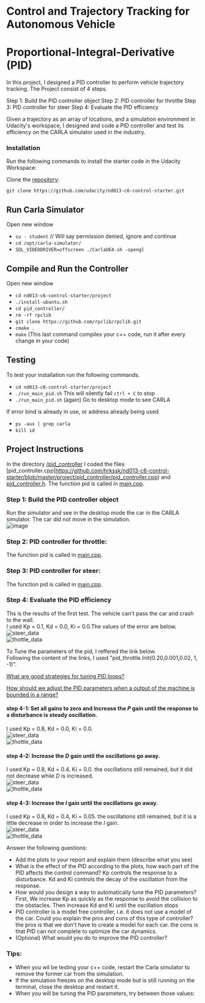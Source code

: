 # Control and Trajectory Tracking for Autonomous Vehicle

# Proportional-Integral-Derivative (PID)

In this project, I designed a PID controller to perform vehicle trajectory tracking. The Project consist of 4 steps.

Step 1: Build the PID controller object
Step 2: PID controller for throttle
Step 3: PID controller for steer
Step 4: Evaluate the PID efficiency

Given a trajectory as an array of locations, and a simulation environment in Udacity's workspace, I designed and code a PID controller and test its efficiency on the CARLA simulator used in the industry.

### Installation

Run the following commands to install the starter code in the Udacity Workspace:

Clone the <a href="https://github.com/udacity/nd013-c6-control-starter/tree/master" target="_blank">repository</a>:

`git clone https://github.com/udacity/nd013-c6-control-starter.git`

## Run Carla Simulator

Open new window

* `su - student`
// Will say permission denied, ignore and continue
* `cd /opt/carla-simulator/`
* `SDL_VIDEODRIVER=offscreen ./CarlaUE4.sh -opengl`

## Compile and Run the Controller

Open new window

* `cd nd013-c6-control-starter/project`
* `./install-ubuntu.sh`
* `cd pid_controller/`
* `rm -rf rpclib`
* `git clone https://github.com/rpclib/rpclib.git`
* `cmake .`
* `make` (This last command compiles your c++ code, run it after every change in your code)

## Testing

To test your installation run the following commands.

* `cd nd013-c6-control-starter/project`
* `./run_main_pid.sh`
This will silently fail `ctrl + C` to stop
* `./run_main_pid.sh` (again)
Go to desktop mode to see CARLA

If error bind is already in use, or address already being used

* `ps -aux | grep carla`
* `kill id`


## Project Instructions
In the directory [/pid_controller](https://github.com/hrkssk/nd013-c6-control-starter/tree/master/project/pid_controller)  I coded the files [pid_controller.cpp]https://github.com/hrkssk/nd013-c6-control-starter/blob/master/project/pid_controller/pid_controller.cpp)  and [pid_controller.h](https://github.com/hrkssk/nd013-c6-control-starter/blob/master/project/pid_controller/pid_controller.h).
The function pid is called in [main.cpp](https://github.com/hrkssk/nd013-c6-control-starter/blob/master/project/pid_controller/main.cpp).

### Step 1: Build the PID controller object
Run the simulator and see in the desktop mode the car in the CARLA simulator. The car did not move in the simulation.<br>
![image](step1.png)<br>

### Step 2: PID controller for throttle:
The function pid is called in [main.cpp](https://github.com/hrkssk/nd013-c6-control-starter/blob/master/project/pid_controller/main.cpp).

### Step 3: PID controller for steer:
The function pid is called in [main.cpp](https://github.com/hrkssk/nd013-c6-control-starter/blob/master/project/pid_controller/main.cpp).

### Step 4: Evaluate the PID efficiency
Ths is the results of the first test. The vehicle can't pass the car and crash to the wall.<br>
I used Kp = 0.1, Kd = 0.0, Ki = 0.0.The values of the error are below.<br>
![steer_data](steer_data_1.png)<br>
![thottle_data](thottle_data_1.png)<br>

To Tune the parameters of the pid, I reffered the link below.<br>
Following the content of the links, I used "pid_throttle.Init(0.20,0.001,0.02, 1, -1)".

[What are good strategies for tuning PID loops?](https://robotics.stackexchange.com/questions/167/what-are-good-strategies-for-tuning-pid-loops#:~:text=To%20tune%20a%20PID%20use%20the%20following%20steps%3A,D%20to%20the%20last%20stable%20values.%20More%20items)<br>

[How should we adjust the PID parameters when a output of the machine is bounded in a range?](https://knowledge.udacity.com/questions/941484)<br>

####  step 4-1: Set all gains to zero and Increase the $P$ gain until the response to a disturbance is steady oscillation.
I used Kp = 0.8, Kd = 0.0, Ki = 0.0.<br>
![steer_data](steer_data_s08_t02.png)<br>
![thottle_data](thottle_data_s08_t02.png)<br>

#### step 4-2: Increase the $D$ gain until the oscillations go away.
I used Kp = 0.8, Kd = 0.4, Ki = 0.0. the oscillations still remained, but it did not decrease while $D$ is increased.<br>
![steer_data](steer_data_s08_04_t02.png)<br>
![thottle_data](thottle_data_s08_04_t02.png)<br>

#### step 4-3: Increase the $I$ gain until the oscillations go away.
I used Kp = 0.8, Kd = 0.4, Ki = 0.05. the oscillations still remained, but it is a little decrease in order to increase the $I$ gain.<br>
![steer_data](steer_data_s08_04_005_t02.png)<br>
![thottle_data](thottle_data_s08_04_005_t02.png)<br>



Answer the following questions:
- Add the plots to your report and explain them (describe what you see)
- What is the effect of the PID according to the plots, how each part of the PID affects the control command?
  Kp controls the response to a disturbance.
  Kd and Ki controls the decay of the oscillation from the response.
- How would you design a way to automatically tune the PID parameters?
  First, We increase Kp as quickly as the response to avoid the collision to the obstacles.
  Then increase Kd and Ki until the oscillation stops
- PID controller is a model free controller, i.e. it does not use a model of the car. Could you explain the pros and cons of this type of controller?
  the pros is that we don't have to create a model for each car.
  the cons is that PID can not complete to optimize the car dynamics.
- (Optional) What would you do to improve the PID controller?


### Tips:

- When you wil be testing your c++ code, restart the Carla simulator to remove the former car from the simulation.
- If the simulation freezes on the desktop mode but is still running on the terminal, close the desktop and restart it.
- When you will be tuning the PID parameters, try between those values:
